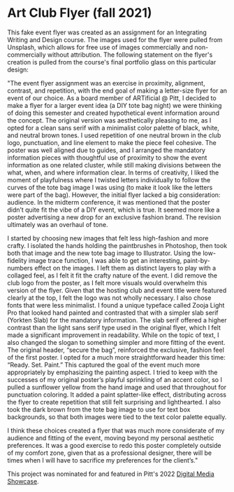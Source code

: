 # Art Club Flyer (fall 2021)

This fake event flyer was created as an assignment for an Integrating Writing and Design course. The images used for the flyer were pulled from Unsplash, which allows for free use of images commercially and non-commercially without attribution. The following statement on the flyer's creation is pulled from the course's final portfolio glass on this particular design:

"The event flyer assignment was an exercise in proximity, alignment, contrast, and repetition, with the end goal of making a letter-size flyer for an event of our choice. As a board member of ARTificial @ Pitt, I decided to make a flyer for a larger event idea (a DIY tote bag night) we were thinking of doing this semester and created hypothetical event information around the concept. The original version was aesthetically pleasing to me, as I opted for a clean sans serif with a minimalist color palette of black, white, and neutral brown tones. I used repetition of one neutral brown in the club logo, punctuation, and line element to make the piece feel cohesive. The poster was well aligned due to guides, and I arranged the mandatory information pieces with thoughtful use of proximity to show the event information as one related cluster, while still making divisions between the what, when, and where information clear. In terms of creativity, I liked the moment of playfulness where I twisted letters individually to follow the curves of the tote bag image I was using (to make it look like the letters were part of the bag). However, the initial flyer lacked a big consideration: audience. In the midterm conference, it was mentioned that the poster didn’t quite fit the vibe of a DIY event, which is true. It seemed more like a poster advertising a new drop for an exclusive fashion brand. The revision ultimately was an overhaul of tone.

I started by choosing new images that felt less high-fashion and more crafty. I isolated the hands holding the paintbrushes in Photoshop, then took both that image and the new tote bag image to Illustrator. Using the low-fidelity image trace function, I was able to get an interesting, paint-by-numbers effect on the images. I left them as distinct layers to play with a collaged feel, as I felt it fit the crafty nature of the event. I did remove the club logo from the poster, as I felt more visuals would overwhelm this version of the flyer. Given that the hosting club and event title were featured clearly at the top, I felt the logo was not wholly necessary. I also chose fonts that were less minimalist. I found a unique typeface called Zooja Light Pro that looked hand painted and contrasted that with a simpler slab serif (Yorkten Slab) for the mandatory information. The slab serif offered a higher contrast than the light sans serif type used in the original flyer, which I felt made a significant improvement in readability. While on the topic of text, I also changed the slogan to something simpler and more fitting of the event. The original header, “secure the bag”, reinforced the exclusive, fashion feel of the first poster. I opted for a much more straightforward header this time: “Ready. Set. Paint.” This captured the goal of the event much more appropriately by emphasizing the painting aspect. I tried to keep with the successes of my original poster’s playful sprinkling of an accent color, so I pulled a sunflower yellow from the hand image and used that throughout for punctuation coloring. It added a paint splatter-like effect, distributing across the flyer to create repetition that still felt surprising and lighthearted. I also took the dark brown from the tote bag image to use for text box backgrounds, so that both images were tied to the text color palette equally. 

I think these choices created a flyer that was much more considerate of my audience and fitting of the event, moving beyond my personal aesthetic preferences. It was a good exercise to redo this poster completely outside of my comfort zone, given that as a professional designer, there will be times when I will have to sacrifice my preferences for the client’s."

This project was nominated for and featured in Pitt's 2022 [Digital Media Showcase](https://dmap.pitt.edu/showcase).
